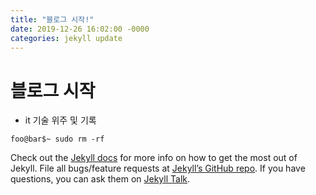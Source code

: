 ```yaml
---
title: "블로그 시작!"
date: 2019-12-26 16:02:00 -0000
categories: jekyll update
---
```


# 블로그 시작
* it 기술 위주 및 기록

```shell
foo@bar$~ sudo rm -rf
```

Check out the [Jekyll docs][jekyll-docs] for more info on how to get the most out of Jekyll. File all bugs/feature requests at [Jekyll’s GitHub repo][jekyll-gh]. If you have questions, you can ask them on [Jekyll Talk][jekyll-talk].

[jekyll-docs]: https://jekyllrb.com/docs/home
[jekyll-gh]:   https://github.com/jekyll/jekyll
[jekyll-talk]: https://talk.jekyllrb.com/
